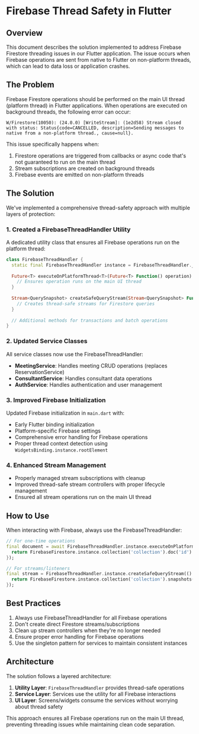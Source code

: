 # Firebase Thread Safety in Flutter

## Overview

This document describes the solution implemented to address Firebase Firestore threading issues in our Flutter application. The issue occurs when Firebase operations are sent from native to Flutter on non-platform threads, which can lead to data loss or application crashes.

## The Problem

Firebase Firestore operations should be performed on the main UI thread (platform thread) in Flutter applications. When operations are executed on background threads, the following error can occur:

```
W/Firestore(10050): (24.0.0) [WriteStream]: (1e2d58) Stream closed with status: Status{code=CANCELLED, description=Sending messages to native from a non-platform thread., cause=null}.
```

This issue specifically happens when:
1. Firestore operations are triggered from callbacks or async code that's not guaranteed to run on the main thread
2. Stream subscriptions are created on background threads
3. Firebase events are emitted on non-platform threads

## The Solution

We've implemented a comprehensive thread-safety approach with multiple layers of protection:

### 1. Created a FirebaseThreadHandler Utility

A dedicated utility class that ensures all Firebase operations run on the platform thread:

```dart
class FirebaseThreadHandler {
  static final FirebaseThreadHandler instance = FirebaseThreadHandler._();
  
  Future<T> executeOnPlatformThread<T>(Future<T> Function() operation) async {
    // Ensures operation runs on the main UI thread
  }
  
  Stream<QuerySnapshot> createSafeQueryStream(Stream<QuerySnapshot> Function() queryStream) {
    // Creates thread-safe streams for Firestore queries
  }
  
  // Additional methods for transactions and batch operations
}
```

### 2. Updated Service Classes

All service classes now use the FirebaseThreadHandler:

- **MeetingService**: Handles meeting CRUD operations (replaces ReservationService)
- **ConsultantService**: Handles consultant data operations
- **AuthService**: Handles authentication and user management

### 3. Improved Firebase Initialization

Updated Firebase initialization in `main.dart` with:

- Early Flutter binding initialization
- Platform-specific Firebase settings
- Comprehensive error handling for Firebase operations
- Proper thread context detection using `WidgetsBinding.instance.rootElement`

### 4. Enhanced Stream Management

- Properly managed stream subscriptions with cleanup
- Improved thread-safe stream controllers with proper lifecycle management
- Ensured all stream operations run on the main UI thread

## How to Use

When interacting with Firebase, always use the FirebaseThreadHandler:

```dart
// For one-time operations
final document = await FirebaseThreadHandler.instance.executeOnPlatformThread(() {
  return FirebaseFirestore.instance.collection('collection').doc('id').get();
});

// For streams/listeners
final stream = FirebaseThreadHandler.instance.createSafeQueryStream(() {
  return FirebaseFirestore.instance.collection('collection').snapshots();
});
```

## Best Practices

1. Always use FirebaseThreadHandler for all Firebase operations
2. Don't create direct Firestore streams/subscriptions
3. Clean up stream controllers when they're no longer needed
4. Ensure proper error handling for Firebase operations
5. Use the singleton pattern for services to maintain consistent instances

## Architecture

The solution follows a layered architecture:

1. **Utility Layer**: `FirebaseThreadHandler` provides thread-safe operations
2. **Service Layer**: Services use the utility for all Firebase interactions
3. **UI Layer**: Screens/widgets consume the services without worrying about thread safety

This approach ensures all Firebase operations run on the main UI thread, preventing threading issues while maintaining clean code separation. 